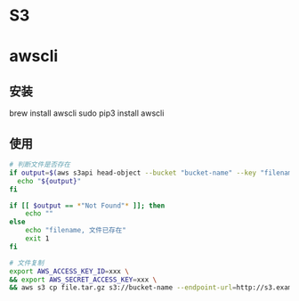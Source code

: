 # S3

# awscli

## 安装

brew install awscli
sudo pip3 install awscli

## 使用

```bash
# 判断文件是否存在
if output=$(aws s3api head-object --bucket "bucket-name" --key "filename" --endpoint-url=http://s3.example.com 2>&1); then
  echo "${output}"
fi

if [[ $output == *"Not Found"* ]]; then
    echo ""
else
    echo "filename, 文件已存在"
    exit 1
fi
```

```bash
# 文件复制
export AWS_ACCESS_KEY_ID=xxx \
&& export AWS_SECRET_ACCESS_KEY=xxx \
&& aws s3 cp file.tar.gz s3://bucket-name --endpoint-url=http://s3.example.com
```